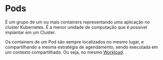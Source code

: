 # Pods

É um grupo de um ou mais containers representando uma aplicação no cluster Kubernetes. É a menor unidade de computação que é possível implantar em um Cluster. 

Os containers de um Pod são sempre localizados no mesmo lugar, e compartilhando a mesma estratégia de agendamento, sendo executada em um contexto compartilhado. Ou seja, no mesmo [Workload](./kubernetes_components.md#workload). 